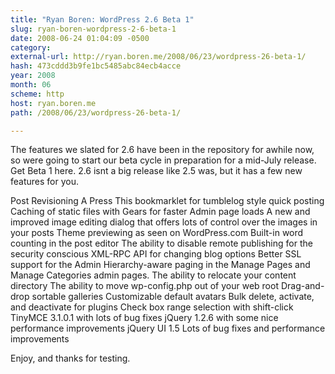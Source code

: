 ```yaml
---
title: "Ryan Boren: WordPress 2.6 Beta 1"
slug: ryan-boren-wordpress-2-6-beta-1
date: 2008-06-24 01:04:09 -0500
category: 
external-url: http://ryan.boren.me/2008/06/23/wordpress-26-beta-1/
hash: 473cddd3b9fe1bc5485abc84ecb4acce
year: 2008
month: 06
scheme: http
host: ryan.boren.me
path: /2008/06/23/wordpress-26-beta-1/

---
```


The features we slated for 2.6 have been in the repository for awhile now, so were going to start our beta cycle in preparation for a mid-July release. Get Beta 1 here. 2.6 isnt a big release like 2.5 was, but it has a few new features for you.


Post Revisioning
A Press This bookmarklet for tumblelog style quick posting
Caching of static files with Gears for faster Admin page loads
A new and improved image editing dialog that offers lots of control over the images in your posts
Theme previewing as seen on WordPress.com
Built-in word counting in the post editor
The ability to disable remote publishing for the security conscious
XML-RPC API for changing blog options
Better SSL support for the Admin
Hierarchy-aware paging in the Manage Pages and Manage Categories admin pages.
The ability to relocate your content directory
The ability to move wp-config.php out of your web root
Drag-and-drop sortable galleries
Customizable default avatars
Bulk delete, activate, and deactivate for plugins
Check box range selection with shift-click
TinyMCE 3.1.0.1 with lots of bug fixes
jQuery 1.2.6 with some nice performance improvements
jQuery UI 1.5
Lots of bug fixes and performance improvements

Enjoy, and thanks for testing.
